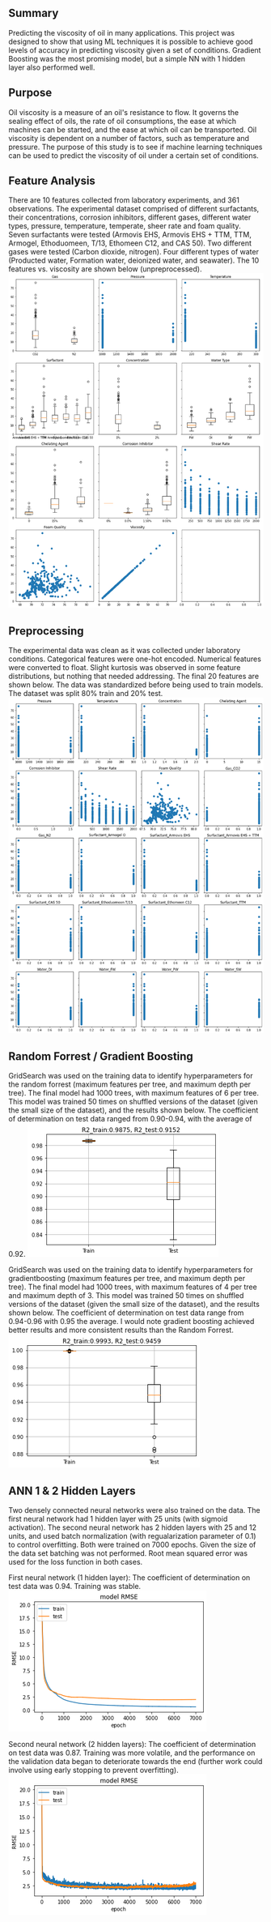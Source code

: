## Summary
Predicting the viscosity of oil in many applications. This project was designed to show that using ML techniques it is possible to achieve good levels of accuracy in predicting viscosity given a set of conditions. Gradient Boosting was the most promising model, but a simple NN with 1 hidden layer also performed well.

## Purpose
Oil viscosity is a measure of an oil's resistance to flow. It governs the sealing effect of oils, the rate of oil consumptions, the ease at which machines can be started, and the ease at which oil can be transported. Oil viscosity is dependent on a number of factors, such as temperature and pressure. The purpose of this study is to see if machine learning techniques can be used to predict the viscosity of oil under a certain set of conditions.

## Feature Analysis
There are 10 features collected from laboratory experiments, and 361 observations. The experimental dataset comprised of different surfactants, their concentrations, corrosion inhibitors, different gases, different water types, pressure, temperature, temperate, sheer rate and foam quality. Seven surfactants were tested (Armovis EHS, Armovis EHS + TTM, TTM, Armogel, Ethoduomeen, T/13, Ethomeen C12, and CAS 50). Two different gases were tested (Carbon dioxide, nitrogen). Four different types of water (Producted water, Formation water, deionized water, and seawater). The 10 features vs. viscosity are shown below (unpreprocessed).
![Feature Analysis](images/feature_analysis.png)

## Preprocessing
The experimental data was clean as it was collected under laboratory conditions. Categorical features were one-hot encoded. Numerical features were converted to float. Slight kurtosis was observed in some feature distributions, but nothing that needed addressing. The final 20 features are shown below. The data was standardized before being used to train models. The dataset was split 80% train and 20% test.
![Preprocessed](images/feature_analysis_pp.png)

## Random Forrest / Gradient Boosting
GridSearch was used on the training data to identify hyperparameters for the random forrest (maximum features per tree, and maximum depth per tree). The final model had 1000 trees, with maximum features of 6 per tree. This model was trained 50 times on shuffled versions of the dataset (given the small size of the dataset), and the results shown below. The coefficient of determination on test data ranged from 0.90-0.94, with the average of 0.92.
![Random forrest](images/random_forrest.png)

GridSearch was used on the training data to identify hyperparameters for gradientboosting (maximum features per tree, and maximum depth per tree). The final model had 1000 trees, with maximum features of 4 per tree and maximum depth of 3. This model was trained 50 times on shuffled versions of the dataset (given the small size of the dataset), and the results shown below. The coefficient of determination on test data range from 0.94-0.96 with 0.95 the average. I would note gradient boosting achieved better results and more consistent results than the Random Forrest.
![Gradient boosting](images/gradientboosting.png)

## ANN 1 & 2 Hidden Layers
Two densely connected neural networks were also trained on the data. The first neural network had 1 hidden layer with 25 units (with sigmoid activation). The second neural network has 2 hidden layers with 25 and 12 units, and used batch normalization (with regualarization parameter of 0.1) to control overfitting. Both were trained on 7000 epochs. Given the size of the data set batching was not performed. Root mean squared error was used for the loss function in both cases.

First neural network (1 hidden layer): The coefficient of determination on test data was 0.94. Training was stable.
![ann1](images/ann_1_hidden.png)

Second neural network (2 hidden layers): The coefficient of determination on test data was 0.87. Training was more volatile, and the performance on the validation data began to deteriorate towards the end (further work could involve using early stopping to prevent overfitting).
![ann2](images/ann_2_hidden.png)



































